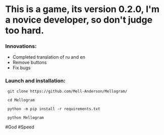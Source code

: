 # This is a game, its version 0.2.0, I'm a novice developer, so don't judge too hard.

### Innovations:

- Completed translation of ru and en
- Remove buttons
- Fix bugs

### Launch and installation:
```
 git clone https://github.com/Mell-Anderson/Mellogram/

 cd Mellogram

 python -m pip install -r requirements.txt 

 python Mellogram
```
#God #Speed
